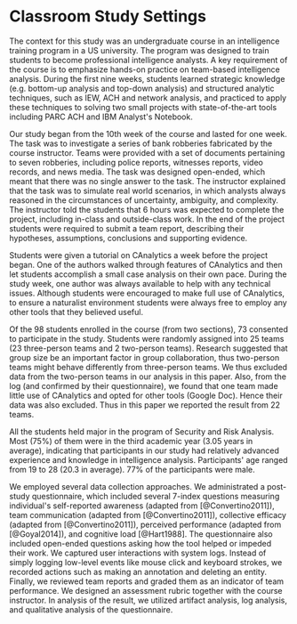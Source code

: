 # Classroom Study Settings

The context for this study was an undergraduate course in an intelligence
training program in a US university. The program was designed to train students
to become professional intelligence analysts. A key requirement of the course is
to emphasize hands-on practice on team-based intelligence analysis. During the
first nine weeks, students learned strategic knowledge (e.g. bottom-up analysis
and top-down analysis) and structured analytic techniques, such as IEW, ACH and
network analysis, and practiced to apply these techniques to solving two small
projects with state-of-the-art tools including PARC ACH and IBM Analyst's
Notebook.

Our study began from the 10th week of the course and lasted for one week. The
task was to investigate a series of bank robberies fabricated by the course
instructor. Teams were provided with a set of documents pertaining to seven
robberies, including police reports, witnesses reports, video records, and news
media. The task was designed open-ended, which meant that there was no single
answer to the task. The instructor explained that the task was to simulate real
world scenarios, in which analysts always reasoned in the circumstances of
uncertainty, ambiguity, and complexity. The instructor told the students that 6
hours was expected to complete the project, including in-class and outside-class
work. In the end of the project students were required to submit a team report,
describing their hypotheses, assumptions, conclusions and supporting evidence.

Students were given a tutorial on CAnalytics a week before the project began.
One of the authors walked through features of CAnalytics and then let students
accomplish a small case analysis on their own pace. During the study week, one
author was always available to help with any technical issues. Although students
were encouraged to make full use of CAnalytics, to ensure a naturalist
environment students were always free to employ any other tools that they
believed useful.

Of the 98 students enrolled in the course (from two sections), 73 consented to
participate in the study. Students were randomly assigned into 25 teams (23
three-person teams and 2 two-person teams). Research suggested that group size
be an important factor in group collaboration, thus two-person teams might
behave differently from three-person teams. We thus excluded data from the
two-person teams in our analysis in this paper. Also, from the log (and
confirmed by their questionnaire), we found that one team made little use of
CAnalytics and opted for other tools (Google Doc). Hence their data was also
excluded. Thus in this paper we reported the result from 22 teams.

All the students held major in the program of Security and Risk Analysis. Most
(75%) of them were in the third academic year (3.05 years in average),
indicating that participants in our study had relatively advanced experience and
knowledge in intelligence analysis. Participants' age ranged from 19 to 28 (20.3
in average). 77% of the participants were male.

<!-- TODO: add reference to measures -->

We employed several data collection approaches. We administrated a post-study
questionnaire, which included several 7-index questions measuring individual's
self-reported awareness (adapted from [@Convertino2011]), team communication
(adapted from [@Convertino2011]), collective efficacy (adapted from
[@Convertino2011]), perceived performance (adapted from [@Goyal2014]), and
cognitive load [@Hart1988]. The questionnaire also included open-ended questions
asking how the tool helped or impeded their work. We captured user interactions
with system logs. Instead of simply logging low-level events like mouse click
and keyboard strokes, we recorded actions such as making an annotation and
deleting an entity. Finally, we reviewed team reports and graded them as an
indicator of team performance. We designed an assessment rubric together with
the course instructor. In analysis of the result, we utilized artifact
analysis, log analysis, and qualitative analysis of the questionnaire.

<!-- Although there is no single answer to the task problem, there exist several
pieces of key evidence that suggest links across different robbery cases.
Together with the course instructor (also the creator of the project task), we
For example, whether they captured that Case 3 and Case 5 is much likely to be
committed by the same group of robbers; whether they captured that a ``copycat''
in Case 6? The team get one point when they discussed that hypothesis, and get
one point when they provide reasonable evidence. -->
